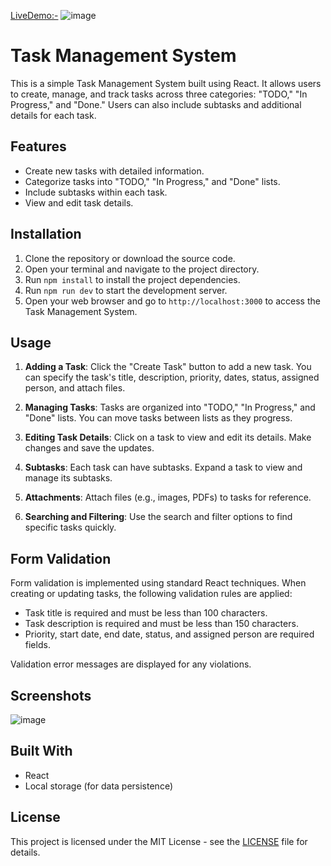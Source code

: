 [LiveDemo:-](https://task-management-mu-coral.vercel.app/)
![image](https://github.com/mosaraf-nissan/TaskManagement/assets/117709837/671de8cd-e938-4b8a-9e9c-e1967190a07e)

# Task Management System

This is a simple Task Management System built using React. It allows users to create, manage, and track tasks across three categories: "TODO," "In Progress," and "Done." Users can also include subtasks and additional details for each task.

## Features

- Create new tasks with detailed information.
- Categorize tasks into "TODO," "In Progress," and "Done" lists.
- Include subtasks within each task.
- View and edit task details.


## Installation

1. Clone the repository or download the source code.
2. Open your terminal and navigate to the project directory.
3. Run `npm install` to install the project dependencies.
4. Run `npm run dev` to start the development server.
5. Open your web browser and go to `http://localhost:3000` to access the Task Management System.

## Usage

1. **Adding a Task**: Click the "Create Task" button to add a new task. You can specify the task's title, description, priority, dates, status, assigned person, and attach files.

2. **Managing Tasks**: Tasks are organized into "TODO," "In Progress," and "Done" lists. You can move tasks between lists as they progress.

3. **Editing Task Details**: Click on a task to view and edit its details. Make changes and save the updates.

4. **Subtasks**: Each task can have subtasks. Expand a task to view and manage its subtasks.

5. **Attachments**: Attach files (e.g., images, PDFs) to tasks for reference.

6. **Searching and Filtering**: Use the search and filter options to find specific tasks quickly.

## Form Validation

Form validation is implemented using standard React techniques. When creating or updating tasks, the following validation rules are applied:

- Task title is required and must be less than 100 characters.
- Task description is required and must be less than 150 characters.
- Priority, start date, end date, status, and assigned person are required fields.

Validation error messages are displayed for any violations.

## Screenshots
![image](https://github.com/mosaraf-nissan/TaskManagement/assets/117709837/cd2de80f-df1b-4073-b8b3-798c5a8be0ad)


## Built With

- React
- Local storage (for data persistence)

## License

This project is licensed under the MIT License - see the [LICENSE](LICENSE) file for details.
